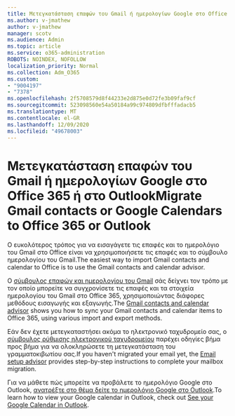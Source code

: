 ```yaml
---
title: Μετεγκατάσταση επαφών του Gmail ή ημερολογίων Google στο Office 365 ή στο Outlook
ms.author: v-jmathew
author: v-jmathew
manager: scotv
ms.audience: Admin
ms.topic: article
ms.service: o365-administration
ROBOTS: NOINDEX, NOFOLLOW
localization_priority: Normal
ms.collection: Adm_O365
ms.custom:
- "9004197"
- "7378"
ms.openlocfilehash: 2f5708579d8f44233e2d875e0d72fe3b09faf9cf
ms.sourcegitcommit: 523098560e54a50184a99c974809dfbfffadacb5
ms.translationtype: MT
ms.contentlocale: el-GR
ms.lasthandoff: 12/09/2020
ms.locfileid: "49678003"
---
```

# <a name="migrate-gmail-contacts-or-google-calendars-to-office-365-or-outlook"></a><span data-ttu-id="605f1-102">Μετεγκατάσταση επαφών του Gmail ή ημερολογίων Google στο Office 365 ή στο Outlook</span><span class="sxs-lookup"><span data-stu-id="605f1-102">Migrate Gmail contacts or Google Calendars to Office 365 or Outlook</span></span>

<span data-ttu-id="605f1-103">Ο ευκολότερος τρόπος για να εισαγάγετε τις επαφές και το ημερολόγιο του Gmail στο Office είναι να χρησιμοποιήσετε τις επαφές και το σύμβουλο ημερολογίου του Gmail.</span><span class="sxs-lookup"><span data-stu-id="605f1-103">The easiest way to import Gmail contacts and calendar to Office is to use the Gmail contacts and calendar advisor.</span></span>

<span data-ttu-id="605f1-104">Ο [σύμβουλος επαφών και ημερολογίου του Gmail](https://go.microsoft.com/fwlink/?linkid=2134386) σάς δείχνει τον τρόπο με τον οποίο μπορείτε να συγχρονίσετε τις επαφές και τα στοιχεία ημερολογίου του Gmail στο Office 365, χρησιμοποιώντας διάφορες μεθόδους εισαγωγής και εξαγωγής.</span><span class="sxs-lookup"><span data-stu-id="605f1-104">The [Gmail contacts and calendar advisor](https://go.microsoft.com/fwlink/?linkid=2134386) shows you how to sync your ‎Gmail‎ contacts and calendar items to ‎Office 365‎, using various import and export methods.</span></span>

<span data-ttu-id="605f1-105">Εάν δεν έχετε μετεγκαταστήσει ακόμα το ηλεκτρονικό ταχυδρομείο σας, ο [σύμβουλος ρύθμισης ηλεκτρονικού ταχυδρομείου](https://go.microsoft.com/fwlink/?linkid=2133951) παρέχει οδηγίες βήμα προς βήμα για να ολοκληρώσετε τη μετεγκατάσταση του γραμματοκιβωτίου σας.</span><span class="sxs-lookup"><span data-stu-id="605f1-105">If you haven't migrated your email yet, the [Email setup advisor](https://go.microsoft.com/fwlink/?linkid=2133951) provides step-by-step instructions to complete your mailbox migration.</span></span>

<span data-ttu-id="605f1-106">Για να μάθετε πώς μπορείτε να προβάλετε το ημερολόγιο Google στο Outlook, [ανατρέξτε στο θέμα δείτε το ημερολόγιο Google στο Outlook](https://go.microsoft.com/fwlink/?linkid=2083939).</span><span class="sxs-lookup"><span data-stu-id="605f1-106">To learn how to view your Google calendar in Outlook, check out [See your Google Calendar in Outlook](https://go.microsoft.com/fwlink/?linkid=2083939).</span></span>
